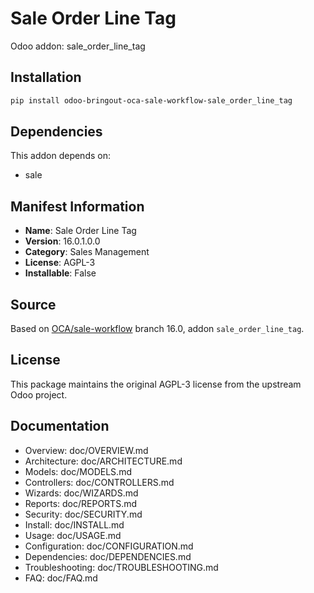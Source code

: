 # Sale Order Line Tag

Odoo addon: sale_order_line_tag

## Installation

```bash
pip install odoo-bringout-oca-sale-workflow-sale_order_line_tag
```

## Dependencies

This addon depends on:
- sale

## Manifest Information

- **Name**: Sale Order Line Tag
- **Version**: 16.0.1.0.0
- **Category**: Sales Management
- **License**: AGPL-3
- **Installable**: False

## Source

Based on [OCA/sale-workflow](https://github.com/OCA/sale-workflow) branch 16.0, addon `sale_order_line_tag`.

## License

This package maintains the original AGPL-3 license from the upstream Odoo project.

## Documentation

- Overview: doc/OVERVIEW.md
- Architecture: doc/ARCHITECTURE.md
- Models: doc/MODELS.md
- Controllers: doc/CONTROLLERS.md
- Wizards: doc/WIZARDS.md
- Reports: doc/REPORTS.md
- Security: doc/SECURITY.md
- Install: doc/INSTALL.md
- Usage: doc/USAGE.md
- Configuration: doc/CONFIGURATION.md
- Dependencies: doc/DEPENDENCIES.md
- Troubleshooting: doc/TROUBLESHOOTING.md
- FAQ: doc/FAQ.md
